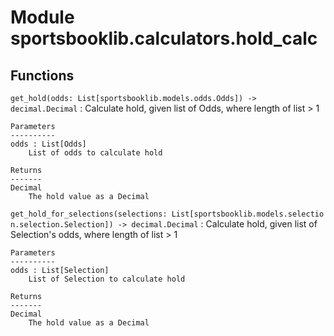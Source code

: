 Module sportsbooklib.calculators.hold_calc
==========================================

Functions
---------

    
`get_hold(odds: List[sportsbooklib.models.odds.Odds]) ‑> decimal.Decimal`
:   Calculate hold, given list of Odds, where length of list > 1
    
    Parameters
    ----------
    odds : List[Odds]
        List of odds to calculate hold
    
    Returns
    -------
    Decimal
        The hold value as a Decimal

    
`get_hold_for_selections(selections: List[sportsbooklib.models.selection.selection.Selection]) ‑> decimal.Decimal`
:   Calculate hold, given list of Selection's odds, where length of list > 1
    
    Parameters
    ----------
    odds : List[Selection]
        List of Selection to calculate hold
    
    Returns
    -------
    Decimal
        The hold value as a Decimal